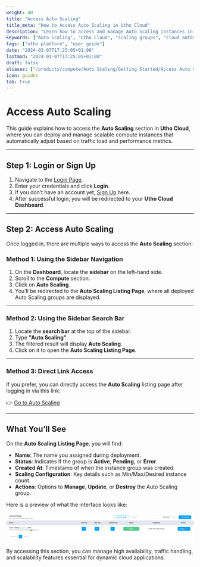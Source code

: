 ```yaml
---
weight: 40
title: "Access Auto Scaling"
title_meta: "How to Access Auto Scaling in Utho Cloud"
description: "Learn how to access and manage Auto Scaling instances in Utho Cloud through the dashboard, sidebar, or direct link."
keywords: ["Auto Scaling", "Utho Cloud", "scaling groups", "cloud automation", "infrastructure"]
tags: ["utho platform", "user guide"]
date: "2024-03-07T17:25:05+01:00"
lastmod: "2024-03-07T17:25:05+01:00"
draft: false
aliases: ["/products/compute/Auto Scaling/Getting Started/Access Auto Scaling"]
icon: guides
tab: true
---
```


# **Access Auto Scaling**

This guide explains how to access the **Auto Scaling** section in **Utho Cloud**, where you can deploy and manage scalable compute instances that automatically adjust based on traffic load and performance metrics.

---

## **Step 1: Login or Sign Up**

1. Navigate to the [Login Page](https://console.utho.com/login).
2. Enter your credentials and click **Login**.
3. If you don’t have an account yet, [Sign Up](https://console.utho.com/signup) here.
4. After successful login, you will be redirected to your **Utho Cloud Dashboard**.

---

## **Step 2: Access Auto Scaling**

Once logged in, there are multiple ways to access the **Auto Scaling** section:

### **Method 1: Using the Sidebar Navigation**

1. On the **Dashboard**, locate the **sidebar** on the left-hand side.
2. Scroll to the **Compute** section.
3. Click on **Auto Scaling**.
4. You’ll be redirected to the **Auto Scaling Listing Page**, where all deployed Auto Scaling groups are displayed.

---

### **Method 2: Using the Sidebar Search Bar**

1. Locate the **search bar** at the top of the sidebar.
2. Type **"Auto Scaling"**.
3. The filtered result will display **Auto Scaling**.
4. Click on it to open the **Auto Scaling Listing Page**.

---

### **Method 3: Direct Link Access**

If you prefer, you can directly access the **Auto Scaling** listing page after logging in via this link:

👉 [Go to Auto Scaling](https://console.utho.com/auto-scaling)

---

## **What You’ll See**

On the **Auto Scaling Listing Page**, you will find:

- **Name**: The name you assigned during deployment.
- **Status**: Indicates if the group is **Active**, **Pending**, or **Error**.
- **Created At**: Timestamp of when the instance group was created.
- **Scaling Configuration**: Key details such as Min/Max/Desired instance count.
- **Actions**: Options to **Manage**, **Update**, or **Destroy** the Auto Scaling group.

Here is a preview of what the interface looks like:

![alt text](image.png)

By accessing this section, you can manage high availability, traffic handling, and scalability features essential for dynamic cloud applications.
